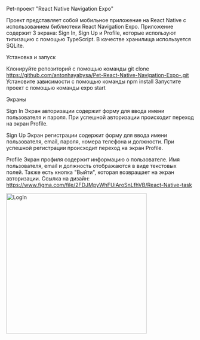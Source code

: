 Pet-проект "React Native Navigation Expo"

Проект представляет собой мобильное приложение на React Native с использованием библиотеки React Navigation Expo. Приложение содержит 3 экрана: Sign In, Sign Up и Profile, которые используют типизацию с помощью TypeScript. В качестве хранилища используется SQLite.

Установка и запуск

Клонируйте репозиторий с помощью команды git clone https://github.com/antonhayabysa/Pet-React-Native-Navigation-Expo-.git
Установите зависимости с помощью команды npm install
Запустите проект с помощью команды expo start

Экраны

Sign In
Экран авторизации содержит форму для ввода имени пользователя и пароля. При успешной авторизации происходит переход на экран Profile.

Sign Up
Экран регистрации содержит форму для ввода имени пользователя, email, пароля, номера телефона и должности. При успешной регистрации происходит переход на экран Profile.

Profile
Экран профиля содержит информацию о пользователе. Имя пользователя, email и должность отображаются в виде текстовых полей. Также есть кнопка "Выйти", которая возвращает на экран авторизации. 
Ссылка на дизайн: https://www.figma.com/file/2FDJMpyWhFUiAroSnLfhVB/React-Native-task

<img width="376" alt="LogIn" src="https://user-images.githubusercontent.com/83969662/222252670-b861860e-599a-4c1c-8c1f-98f8780c01fd.png">

